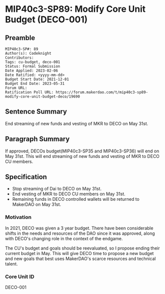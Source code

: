 # MIP40c3-SP89: Modify Core Unit Budget (DECO-001)

## Preamble

```
MIP40c3-SP#: 89
Author(s): Codeknight
Contributors:
Tags: cu-budget, deco-001
Status: Formal Submission
Date Applied: 2023-02-06
Date Ratified: <yyyy-mm-dd>
Budget Start Date: 2021-12-01
Budget End Date: 2023-05-31
Forum URL:
Ratification Poll URL: https://forum.makerdao.com/t/mip40c3-sp89-modify-core-unit-budget-deco/19690
```

## Sentence Summary

End streaming of new funds and vesting of MKR to DECO on May 31st.

## Paragraph Summary

If approved, DECOs budget(MIP40c3-SP35 and MIP40c3-SP36) will end on May 31st. This will end streaming of new funds and vesting of MKR to DECO CU members.

## Specification

- Stop streaming of Dai to DECO on May 31st.
- End vesting of MKR to DECO CU members on May 31st.
- Remaining funds in DECO controlled wallets will be returned to MakerDAO on May 31st.

### Motivation

In 2021, DECO was given a 3 year budget. There have been considerable shifts in the needs and resources of the DAO since it was approved, along with DECO's changing role in the context of the endgame.

The CU's budget and goals should be reevaluated, so I propose ending their current budget in May. This will give DECO time to propose a new budget and new goals that best uses MakerDAO's scarce resources and technical talent.

### Core Unit ID

DECO-001
